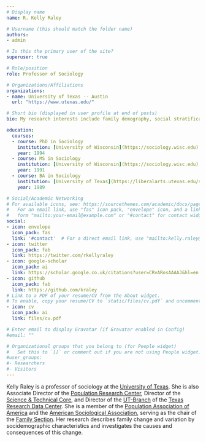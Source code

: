 ```yaml
---
# Display name
name: R. Kelly Raley

# Username (this should match the folder name)
authors:
- admin

# Is this the primary user of the site?
superuser: true

# Role/position
role: Professor of Sociology

# Organizations/Affiliations
organizations:
- name: University of Texas -- Austin
  url: "https://www.utexas.edu/"

# Short bio (displayed in user profile at end of posts)
bio: My research interests include family demography, social stratification, race/ethnicity.

education:
  courses:
  - course: PhD in Sociology
    institution: [University of Wisconsin](https://sociology.wisc.edu)
    year: 1994
  - course: MS in Sociology
    institution: [University of Wisconsin](https://sociology.wisc.edu)
    year: 1991
  - course: BA in Sociology
    institution: [University of Texas](https://liberalarts.utexas.edu/sociology)
    year: 1989

# Social/Academic Networking
# For available icons, see: https://sourcethemes.com/academic/docs/page-builder/#icons
#   For an email link, use "fas" icon pack, "envelope" icon, and a link in the
#   form "mailto:your-email@example.com" or "#contact" for contact widget.
social:
- icon: envelope
  icon_pack: fas
  link: '#contact'  # For a direct email link, use "mailto:kelly.raley@austin.utexas.edu".
- icon: twitter
  icon_pack: fab
  link: https://twitter.com/rkellyraley
- icon: google-scholar
  icon_pack: ai
  link: https://scholar.google.co.uk/citations?user=CRvARosAAAAJ&hl=en
- icon: github
  icon_pack: fab
  link: https://github.com/kraley
# Link to a PDF of your resume/CV from the About widget.
# To enable, copy your resume/CV to `static/files/cv.pdf` and uncomment the lines below.
- icon: cv
  icon_pack: ai
  link: files/cv.pdf

# Enter email to display Gravatar (if Gravatar enabled in Config)
#email: ""

# Organizational groups that you belong to (for People widget)
#   Set this to `[]` or comment out if you are not using People widget.
#user_groups:
#- Researchers
#- Visitors
---
```


Kelly Raley is a professor of sociology at the [University of Texas](https://www.utexas.edu). She is also Associate Director of the [Population Research Center](https://liberalarts.utexas.edu/prc/), Director of the [Science & Technical Core](https://liberalarts.utexas.edu/prc/_scientific-and-technical/overview.php), and Director of the [UT-Branch](https://www.census.gov/about/adrm/fsrdc/locations/ut-austin.html) of the [Texas Research Data Center](https://txrdc.tamu.edu/consortium/). She is a member of the [Population Association of America](http://www.populationassociation.org/) and the [American Sociological Association](http://www.asanet.org/), serving as the chair of the [Family Section](http://www.asafamilysection.com/). Her research describes family change and variation by socidemographic characteristics and investigates the causes and consequences of this change.
